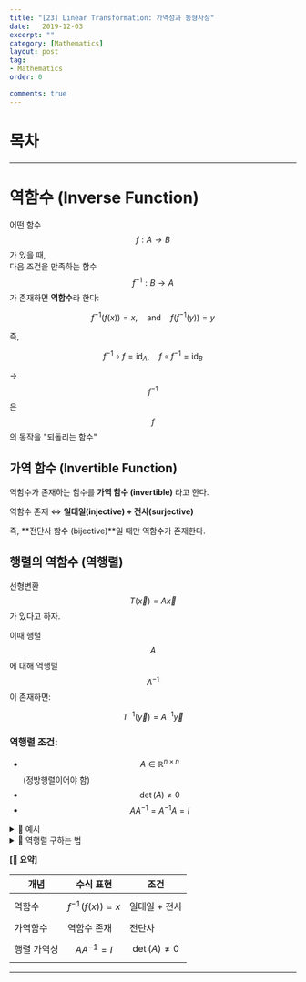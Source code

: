 ```yaml
---
title: "[23] Linear Transformation: 가역성과 동형사상"
date:   2019-12-03
excerpt: ""
category: [Mathematics]
layout: post
tag:
- Mathematics
order: 0

comments: true
---
```



# 목차


-----


# 역함수 (Inverse Function)

어떤 함수 $$f: A \to B$$ 가 있을 때,  
다음 조건을 만족하는 함수 $$f^{-1}: B \to A$$ 가 존재하면 **역함수**라 한다:

$$
f^{-1}(f(x)) = x,\quad \text{and} \quad f(f^{-1}(y)) = y
$$

즉,

$$
f^{-1} \circ f = \text{id}_A,\quad f \circ f^{-1} = \text{id}_B
$$

→ $$f^{-1}$$은 $$f$$의 동작을 "되돌리는 함수"



## 가역 함수 (Invertible Function)

역함수가 존재하는 함수를 **가역 함수 (invertible)** 라고 한다.

역함수 존재 ⇔ **일대일(injective) + 전사(surjective)**

즉, **전단사 함수 (bijective)**일 때만 역함수가 존재한다.




## 행렬의 역함수 (역행렬)

선형변환 $$T(\vec{x}) = A \vec{x}$$ 가 있다고 하자.

이때 행렬 $$A$$에 대해 역행렬 $$A^{-1}$$이 존재하면:

$$
T^{-1}(\vec{y}) = A^{-1} \vec{y}
$$

### 역행렬 조건:

- $$A \in \mathbb{R}^{n \times n}$$ (정방행렬이어야 함)
- $$\det(A) \ne 0$$
- $$AA^{-1} = A^{-1}A = I$$

  

<details>
<summary>🎯 예시 </summary>
<div markdown="1">

 예시 1: 역함수 존재 (가역)

$$
A =
\begin{bmatrix}
1 & 2 \\
3 & 4
\end{bmatrix}
$$

→ $$\det(A) = 1\cdot4 - 2\cdot3 = -2 \ne 0$$  
→ 역행렬 존재 ⇒ $$A$$는 가역 ⇒ $$T(\vec{x}) = A\vec{x}$$는 역함수 $$T^{-1}$$ 가짐

----


예시 2: 역함수 없음 (비가역)

$$
B =
\begin{bmatrix}
1 & 2 \\
2 & 4
\end{bmatrix}
$$

→ 열벡터가 선형종속  
→ $$\det(B) = 0$$ ⇒ 역행렬 없음 ⇒ $$T(\vec{x}) = B\vec{x}$$는 **비가역**






</div>
</details>  















<details>
<summary>🎯 역행렬 구하는 법 </summary>
<div markdown="1">


1. 행렬 역함수 (역행렬) 공식

정방행렬 $$A \in \mathbb{R}^{n \times n}$$에 대해  
역행렬 $$A^{-1}$$이 존재하려면 $$\det(A) \ne 0$$ 이어야 한다.

---

📘 2×2 행렬의 역행렬 공식

$$
A =
\begin{bmatrix}
a & b \\
c & d
\end{bmatrix}
\Rightarrow
A^{-1} =
\frac{1}{ad - bc}
\begin{bmatrix}
d & -b \\
-c & a
\end{bmatrix}
$$

단, $$ad - bc \ne 0$$

---

예시: 행렬 $$A$$의 역행렬 구하기

$$
A =
\begin{bmatrix}
1 & 2 \\
3 & 4
\end{bmatrix}
$$

---

✅ Step 1: 행렬식(det) 계산

$$
\det(A) = (1)(4) - (2)(3) = 4 - 6 = -2 \ne 0
$$

→ 역행렬 존재 ✅

---

✅ Step 2: 공식에 대입

공식:

$$
A^{-1} =
\frac{1}{\det(A)}
\begin{bmatrix}
d & -b \\
-c & a
\end{bmatrix}
$$

$$
A^{-1} =
\frac{1}{-2}
\begin{bmatrix}
4 & -2 \\
-3 & 1
\end{bmatrix}
=
\begin{bmatrix}
-2 & 1 \\
1.5 & -0.5
\end{bmatrix}
$$

---

✅ Step 3: 검산 (확인)

$$
AA^{-1} =
\begin{bmatrix}
1 & 2 \\
3 & 4
\end{bmatrix}
\begin{bmatrix}
-2 & 1 \\
1.5 & -0.5
\end{bmatrix}
=
\begin{bmatrix}
1(-2) + 2(1.5) & 1(1) + 2(-0.5) \\
3(-2) + 4(1.5) & 3(1) + 4(-0.5)
\end{bmatrix}
=
\begin{bmatrix}
-2 + 3 & 1 - 1 \\
-6 + 6 & 3 - 2
\end{bmatrix}
=
\begin{bmatrix}
1 & 0 \\
0 & 1
\end{bmatrix}
= I
$$

→ 완벽하게 검산 완료 ✅




</div>
</details>  











**[🧠 요약]**   

| 개념 | 수식 표현 | 조건 |
|------|------------|--------|
| 역함수 | $$f^{-1}(f(x)) = x$$ | 일대일 + 전사 |
| 가역함수 | 역함수 존재 | 전단사 |
| 행렬 가역성 | $$AA^{-1} = I$$ | $$\det(A) \ne 0$$ |












-----

















